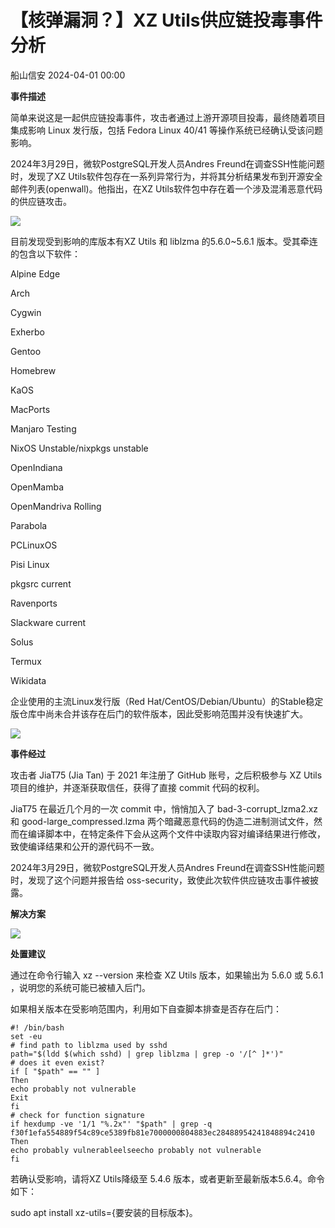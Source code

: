 #  【核弹漏洞？】XZ Utils供应链投毒事件分析   
 船山信安   2024-04-01 00:00  
  
**事件描述**  
  
简单来说这是一起供应链投毒事件，攻击者通过上游开源项目投毒，最终随着项目集成影响 Linux 发行版，包括 Fedora Linux 40/41 等操作系统已经确认受该问题影响。  
  
2024年3月29日，微软PostgreSQL开发人员Andres Freund在调查SSH性能问题时，发现了XZ Utils软件包存在一系列异常行为，并将其分析结果发布到开源安全邮件列表(openwall)。他指出，在XZ Utils软件包中存在着一个涉及混淆恶意代码的供应链攻击。  
  
![](https://mmbiz.qpic.cn/mmbiz_png/w8NHw6tcQ5y47kt1pRVlpFFYdIwnuWzuBavpWt7E6N6vXQVJVsDaMX3LZJqvxh36bsibbWZJPFsxXHz2Kia6urvw/640?wx_fmt=png&from=appmsg&wxfrom=13&tp=wxpic "")  
  
目前发现受到影响的库版本有XZ Utils 和 liblzma 的5.6.0~5.6.1 版本。受其牵连的包含以下软件：  
  
Alpine Edge  
  
Arch  
  
Cygwin  
  
Exherbo  
  
Gentoo  
  
Homebrew  
  
KaOS  
  
MacPorts  
  
Manjaro Testing  
  
NixOS Unstable/nixpkgs unstable  
  
OpenIndiana  
  
OpenMamba  
  
OpenMandriva Rolling  
  
Parabola  
  
PCLinuxOS  
  
Pisi Linux  
  
pkgsrc current  
  
Ravenports  
  
Slackware current  
  
Solus  
  
Termux  
  
Wikidata  
  
  
企业使用的主流Linux发行版（Red Hat/CentOS/Debian/Ubuntu）的Stable稳定版仓库中尚未合并该存在后门的软件版本，因此受影响范围并没有快速扩大。  
  
![](https://mmbiz.qpic.cn/mmbiz_png/1qcuWhlEY4HVy0g9ibI8QBDGPibgp47dGk1OTos9iabu2nJN1cF4uKfk4jNqhe5IS2Tywf7iaianO6ibVER0zTpyj5bA/640?wx_fmt=png&from=appmsg&wxfrom=5&wx_lazy=1&wx_co=1&tp=wxpic "")  
  
  
  
**事件经过**  
  
  
攻击者 JiaT75 (Jia Tan) 于 2021 年注册了 GitHub 账号，之后积极参与 XZ Utils 项目的维护，并逐渐获取信任，获得了直接 commit 代码的权利。  
  
  
JiaT75 在最近几个月的一次 commit 中，悄悄加入了 bad-3-corrupt_lzma2.xz 和 good-large_compressed.lzma 两个暗藏恶意代码的伪造二进制测试文件，然而在编译脚本中，在特定条件下会从这两个文件中读取内容对编译结果进行修改，致使编译结果和公开的源代码不一致。  
  
  
2024年3月29日，微软PostgreSQL开发人员Andres Freund在调查SSH性能问题时，发现了这个问题并报告给 oss-security，致使此次软件供应链攻击事件被披露。  
  
  
**解决方案**  
  
![](https://mmbiz.qpic.cn/mmbiz_gif/w8NHw6tcQ5y47kt1pRVlpFFYdIwnuWzuLowS4HWKHLeuJrTucfApopCcUnbCEXLLNSrv3ryXb491lYgrVEicF7A/640?wx_fmt=gif&from=appmsg&tp=wxpic&wxfrom=5&wx_lazy=1 "")  
  
**处置建议**  
  
  
通过在命令行输入 xz --version 来检查 XZ Utils 版本，如果输出为 5.6.0 或 5.6.1 ，说明您的系统可能已被植入后门。  
  
如果相关版本在受影响范围内，利用如下自查脚本排查是否存在后门：  
```
#! /bin/bash
set -eu
# find path to liblzma used by sshd
path="$(ldd $(which sshd) | grep liblzma | grep -o '/[^ ]*')"
# does it even exist?
if [ "$path" == "" ]
Then
echo probably not vulnerable
Exit
fi
# check for function signature
if hexdump -ve '1/1 "%.2x"' "$path" | grep -q f30f1efa554889f54c89ce5389fb81e7000000804883ec28488954241848894c2410
Then
echo probably vulnerableelseecho probably not vulnerable
fi
```  
  
  
若确认受影响，请将XZ Utils降级至 5.4.6 版本，或者更新至最新版本5.6.4。命令如下：  
  
  
sudo apt install xz-utils={要安装的目标版本}。  
  
  
  
